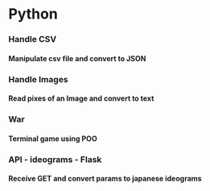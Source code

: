 # Python

### Handle CSV
#### Manipulate csv file and convert to JSON

### Handle Images
#### Read pixes of an Image and convert to text

### War
#### Terminal game using POO

### API - ideograms - Flask
#### Receive GET and convert params to japanese ideograms

